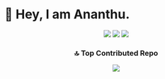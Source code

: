 # 👋 Hey, I am Ananthu.

<div align="center">

<img src="https://github-readme-stats.vercel.app/api?username=spotananthu&theme=holi&hide_border=false&include_all_commits=true&count_private=true" />
<img src="https://github-readme-stats.vercel.app/api/top-langs/?username=spotananthu&theme=holi&hide_border=false&include_all_commits=true&count_private=true&layout=compact" />
<img src="https://nirzak-streak-stats.vercel.app/?user=spotananthu&theme=holi&hide_border=false" />

### 🔝 Top Contributed Repo
<img src="https://github-contributor-stats.vercel.app/api?username=spotananthu&limit=5&theme=holi&combine_all_yearly_contributions=true" />

</div>
